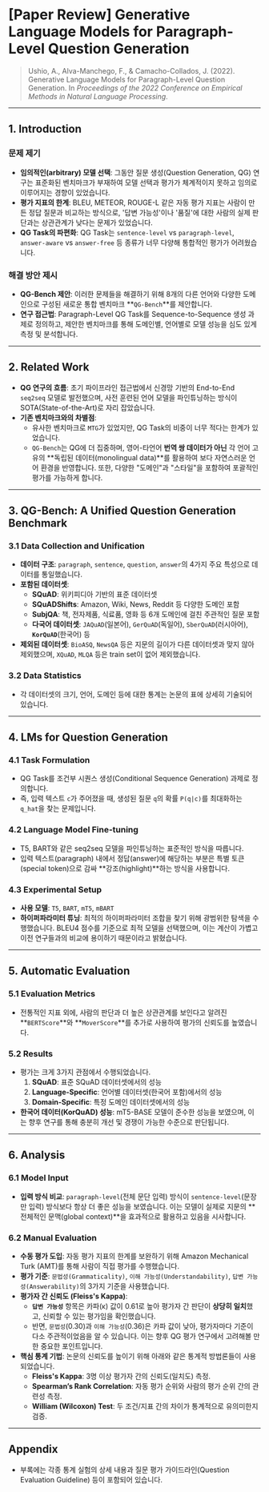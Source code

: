 # [Paper Review] Generative Language Models for Paragraph-Level Question Generation

> Ushio, A., Alva-Manchego, F., & Camacho-Collados, J. (2022). Generative Language Models for Paragraph-Level Question Generation. In *Proceedings of the 2022 Conference on Empirical Methods in Natural Language Processing*.

---

## 1. Introduction

### 문제 제기
* **임의적인(arbitrary) 모델 선택**: 그동안 질문 생성(Question Generation, QG) 연구는 표준화된 벤치마크가 부재하여 모델 선택과 평가가 체계적이지 못하고 임의로 이루어지는 경향이 있었습니다.
* **평가 지표의 한계**: BLEU, METEOR, ROUGE-L 같은 자동 평가 지표는 사람이 만든 정답 질문과 비교하는 방식으로, '답변 가능성'이나 '품질'에 대한 사람의 실제 판단과는 상관관계가 낮다는 문제가 있었습니다.
* **QG Task의 파편화**: QG Task는 `sentence-level` vs `paragraph-level`, `answer-aware` vs `answer-free` 등 종류가 너무 다양해 통합적인 평가가 어려웠습니다.

### 해결 방안 제시
* **QG-Bench 제안**: 이러한 문제들을 해결하기 위해 8개의 다른 언어와 다양한 도메인으로 구성된 새로운 통합 벤치마크 **`QG-Bench`**를 제안합니다.
* **연구 접근법**: Paragraph-Level QG Task를 Sequence-to-Sequence 생성 과제로 정의하고, 제안한 벤치마크를 통해 도메인별, 언어별로 모델 성능을 심도 있게 측정 및 분석합니다.

---

## 2. Related Work

* **QG 연구의 흐름**: 초기 파이프라인 접근법에서 신경망 기반의 End-to-End `seq2seq` 모델로 발전했으며, 사전 훈련된 언어 모델을 파인튜닝하는 방식이 SOTA(State-of-the-Art)로 자리 잡았습니다.
* **기존 벤치마크와의 차별점**:
  * 유사한 벤치마크로 `MTG`가 있었지만, QG Task의 비중이 너무 적다는 한계가 있었습니다.
  * `QG-Bench`는 QG에 더 집중하며, 영어-타언어 **번역 쌍 데이터가 아닌** 각 언어 고유의 **독립된 데이터(monolingual data)**를 활용하여 보다 자연스러운 언어 환경을 반영합니다. 또한, 다양한 "도메인"과 "스타일"을 포함하여 포괄적인 평가를 가능하게 합니다.

---

## 3. QG-Bench: A Unified Question Generation Benchmark

### 3.1 Data Collection and Unification

* **데이터 구조**: `paragraph`, `sentence`, `question`, `answer`의 4가지 주요 특성으로 데이터를 통일했습니다.
* **포함된 데이터셋**:
  * **SQuAD**: 위키피디아 기반의 표준 데이터셋
  * **SQuADShifts**: Amazon, Wiki, News, Reddit 등 다양한 도메인 포함
  * **SubjQA**: 책, 전자제품, 식료품, 영화 등 6개 도메인에 걸친 주관적인 질문 포함
  * **다국어 데이터셋**: `JAQuAD`(일본어), `GerQuAD`(독일어), `SberQuAD`(러시아어), **`KorQuAD`**(한국어) 등
* **제외된 데이터셋**: `BioASQ`, `NewsQA` 등은 지문의 길이가 다른 데이터셋과 맞지 않아 제외했으며, `XQuAD`, `MLQA` 등은 train set이 없어 제외했습니다.

### 3.2 Data Statistics

* 각 데이터셋의 크기, 언어, 도메인 등에 대한 통계는 논문의 표에 상세히 기술되어 있습니다.

---

## 4. LMs for Question Generation

### 4.1 Task Formulation

* QG Task를 조건부 시퀀스 생성(Conditional Sequence Generation) 과제로 정의합니다.
* 즉, 입력 텍스트 `c`가 주어졌을 때, 생성된 질문 `q`의 확률 `P(q|c)`를 최대화하는 `q_hat`을 찾는 문제입니다.

### 4.2 Language Model Fine-tuning

* T5, BART와 같은 seq2seq 모델을 파인튜닝하는 표준적인 방식을 따릅니다.
* 입력 텍스트(paragraph) 내에서 정답(answer)에 해당하는 부분은 특별 토큰(special token)으로 감싸 **강조(highlight)**하는 방식을 사용합니다.

### 4.3 Experimental Setup

* **사용 모델**: `T5`, `BART`, `mT5`, `mBART`
* **하이퍼파라미터 튜닝**: 최적의 하이퍼파라미터 조합을 찾기 위해 광범위한 탐색을 수행했습니다. BLEU4 점수를 기준으로 최적 모델을 선택했으며, 이는 계산이 가볍고 이전 연구들과의 비교에 용이하기 때문이라고 밝혔습니다.

---

## 5. Automatic Evaluation

### 5.1 Evaluation Metrics

* 전통적인 지표 외에, 사람의 판단과 더 높은 상관관계를 보인다고 알려진 **`BERTScore`**와 **`MoverScore`**를 추가로 사용하여 평가의 신뢰도를 높였습니다.

### 5.2 Results

* 평가는 크게 3가지 관점에서 수행되었습니다.
  1.  **SQuAD**: 표준 SQuAD 데이터셋에서의 성능
  2.  **Language-Specific**: 언어별 데이터셋(한국어 포함)에서의 성능
  3.  **Domain-Specific**: 특정 도메인 데이터셋에서의 성능
* **한국어 데이터(KorQuAD) 성능**: mT5-BASE 모델이 준수한 성능을 보였으며, 이는 향후 연구를 통해 충분히 개선 및 경쟁이 가능한 수준으로 판단됩니다.

---

## 6. Analysis

### 6.1 Model Input

* **입력 방식 비교**: `paragraph-level`(전체 문단 입력) 방식이 `sentence-level`(문장만 입력) 방식보다 항상 더 좋은 성능을 보였습니다. 이는 모델이 실제로 지문의 **전체적인 문맥(global context)**을 효과적으로 활용하고 있음을 시사합니다.

### 6.2 Manual Evaluation

* **수동 평가 도입**: 자동 평가 지표의 한계를 보완하기 위해 Amazon Mechanical Turk (AMT)를 통해 사람이 직접 평가를 수행했습니다.
* **평가 기준**: `문법성(Grammaticality)`, `이해 가능성(Understandability)`, `답변 가능성(Answerability)`의 3가지 기준을 사용했습니다.
* **평가자 간 신뢰도 (Fleiss's Kappa)**:
  * **`답변 가능성`** 항목은 카파(κ) 값이 0.61로 높아 평가자 간 판단이 **상당히 일치**했고, 신뢰할 수 있는 평가임을 확인했습니다.
  * 반면, `문법성`(0.30)과 `이해 가능성`(0.36)은 카파 값이 낮아, 평가자마다 기준이 다소 주관적이었음을 알 수 있습니다. 이는 향후 QG 평가 연구에서 고려해볼 만한 중요한 포인트입니다.
* **핵심 통계 기법**: 논문의 신뢰도를 높이기 위해 아래와 같은 통계적 방법론들이 사용되었습니다.
  * **Fleiss's Kappa**: 3명 이상 평가자 간의 신뢰도(일치도) 측정.
  * **Spearman’s Rank Correlation**: 자동 평가 순위와 사람의 평가 순위 간의 관련성 측정.
  * **William (Wilcoxon) Test**: 두 조건/지표 간의 차이가 통계적으로 유의미한지 검증.

---

## Appendix

* 부록에는 각종 통계 실험의 상세 내용과 질문 평가 가이드라인(Question Evaluation Guideline) 등이 포함되어 있습니다.